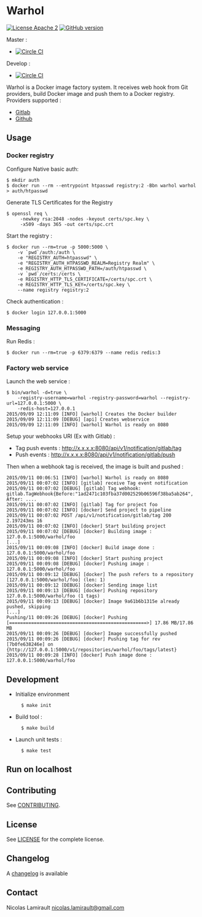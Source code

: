 # Warhol

[![License Apache 2][badge-license]](LICENSE)
[![GitHub version](https://badge.fury.io/gh/portefaix%2Fwarhol.svg)](https://badge.fury.io/gh/nlamirault%2Fwarhol)

Master :
* [![Circle CI](https://circleci.com/gh/portefaix/warhol/tree/master.svg?style=svg)](https://circleci.com/gh/portefaix/warhol/tree/master)

Develop :
* [![Circle CI](https://circleci.com/gh/portefaix/warhol/tree/develop.svg?style=svg)](https://circleci.com/gh/portefaix/warhol/tree/develop)

Warhol is a Docker image factory system. It receives web hook from Git providers,
build Docker image and push them to a Docker registry.
Providers supported :

* [Gitlab](https://gitlab.com/)
* [Github](https://github.com/)


## Usage

### Docker registry

Configure Native basic auth:

    $ mkdir auth
    $ docker run --rm --entrypoint htpasswd registry:2 -Bbn warhol warhol > auth/htpasswd

Generate TLS Certificates for the Registry

    $ openssl req \
         -newkey rsa:2048 -nodes -keyout certs/spc.key \
         -x509 -days 365 -out certs/spc.crt

Start the registry :

    $ docker run --rm=true -p 5000:5000 \
        -v `pwd`/auth:/auth \
        -e "REGISTRY_AUTH=htpasswd" \
        -e "REGISTRY_AUTH_HTPASSWD_REALM=Registry Realm" \
        -e REGISTRY_AUTH_HTPASSWD_PATH=/auth/htpasswd \
        -v `pwd`/certs:/certs \
        -e REGISTRY_HTTP_TLS_CERTIFICATE=/certs/spc.crt \
        -e REGISTRY_HTTP_TLS_KEY=/certs/spc.key \
        --name registry registry:2

Check authentication :

    $ docker login 127.0.0.1:5000

### Messaging

Run Redis :

    $ docker run --rm=true -p 6379:6379 --name redis redis:3


### Factory web service

Launch the web service :

    $ bin/warhol -d=true \
        -registry-username=warhol -registry-password=warhol --registry-url=127.0.0.1:5000 \
        -redis-host=127.0.0.1
	2015/09/09 12:11:09 [INFO] [warhol] Creates the Docker builder
	2015/09/09 12:11:09 [DEBUG] [api] Creates webservice
	2015/09/09 12:11:09 [INFO] [warhol] Warhol is ready on 8080

Setup your webhooks URI (Ex with Gitlab) :

- Tag push events : http://x.x.x.x:8080/api/v1/notification/gitlab/tag
- Push events : http://x.x.x.x:8080/api/v1/notification/gitlab/push

Then when a webhook tag is received, the image is built and pushed :

    2015/09/11 00:06:51 [INFO] [warhol] Warhol is ready on 8080
    2015/09/11 00:07:02 [INFO] [gitlab] receive Tag event notification
    2015/09/11 00:07:02 [DEBUG] [gitlab] Tag webhook: gitlab.TagWebhook{Before:"1ad2471c103fba37d002529b06596f38ba5ab264", After: ....
    2015/09/11 00:07:02 [INFO] [gitlab] Tag for project foo
    2015/09/11 00:07:02 [INFO] [docker] Send project to pipeline
    2015/09/11 00:07:02 POST /api/v1/notification/gitlab/tag 200 2.197243ms 16
    2015/09/11 00:07:02 [INFO] [docker] Start building project
    2015/09/11 00:07:02 [DEBUG] [docker] Building image : 127.0.0.1:5000/warhol/foo
    [...]
    2015/09/11 00:09:08 [INFO] [docker] Build image done : 127.0.0.1:5000/warhol/foo
    2015/09/11 00:09:08 [INFO] [docker] Start pushing project
    2015/09/11 00:09:08 [DEBUG] [docker] Pushing image : 127.0.0.1:5000/warhol/foo
    2015/09/11 00:09:12 [DEBUG] [docker] The push refers to a repository [127.0.0.1:5000/warhol/foo] (len: 1)
    2015/09/11 00:09:12 [DEBUG] [docker] Sending image list
    2015/09/11 00:09:13 [DEBUG] [docker] Pushing repository 127.0.0.1:5000/warhol/foo (1 tags)
    2015/09/11 00:09:13 [DEBUG] [docker] Image 9a61b6b1315e already pushed, skipping
    [...]
    Pushing/11 00:09:26 [DEBUG] [docker] Pushing [==================================================>] 17.86 MB/17.86 MB
    2015/09/11 00:09:26 [DEBUG] [docker] Image successfully pushed
    2015/09/11 00:09:26 [DEBUG] [docker] Pushing tag for rev [7b0fe638246e] on {http://127.0.0.1:5000/v1/repositories/warhol/foo/tags/latest}
    2015/09/11 00:09:28 [INFO] [docker] Push image done : 127.0.0.1:5000/warhol/foo


## Development

* Initialize environment

        $ make init

* Build tool :

        $ make build

* Launch unit tests :

        $ make test

## Run on localhost




## Contributing

See [CONTRIBUTING](CONTRIBUTING.md).


## License

See [LICENSE](LICENSE) for the complete license.


## Changelog

A [changelog](ChangeLog.md) is available


## Contact

Nicolas Lamirault <nicolas.lamirault@gmail.com>


[badge-license]: https://img.shields.io/badge/license-Apache2-green.svg?style=flat
